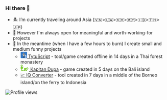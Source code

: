### Hi there 👋
- 🏝️ I’m currently traveling around Asia (🇻🇳>🇱🇦>🇰🇭>🇲🇾>🇮🇩>🇹🇭>🇯🇵)
- 🌱 However I'm always open for meaningful and worth-working-for projects
- 👾 In the meantime (when I have a few hours to burn) I create small and medium funny projects
  - [<img width="20px" height="20px" src="https://github.com/Megaemce/TytuScript/blob/master/img/TytuScript_logo.png"></img> TytuScript](https://github.com/Megaemce/TytuScript) - tool/game created offline in 14 days in a Thai forest monastery
  - [<img height="20px" height="16px" src="https://github.com/Megaemce/KapitanDupa/blob/master/images/deactive.svg"></img> Kapitan Dupa](https://github.com/Megaemce/KapitanDupa) - game created in 5 days on the Bali island
  - [📈 IQ Converter](https://github.com/Megaemce/IQ-converter) - tool created in 7 days in a middle of the Borneo island/on the ferry to Indonesia

![Profile views](https://komarev.com/ghpvc/?username=Megaemce&color=brightgreen&style=flat)  
